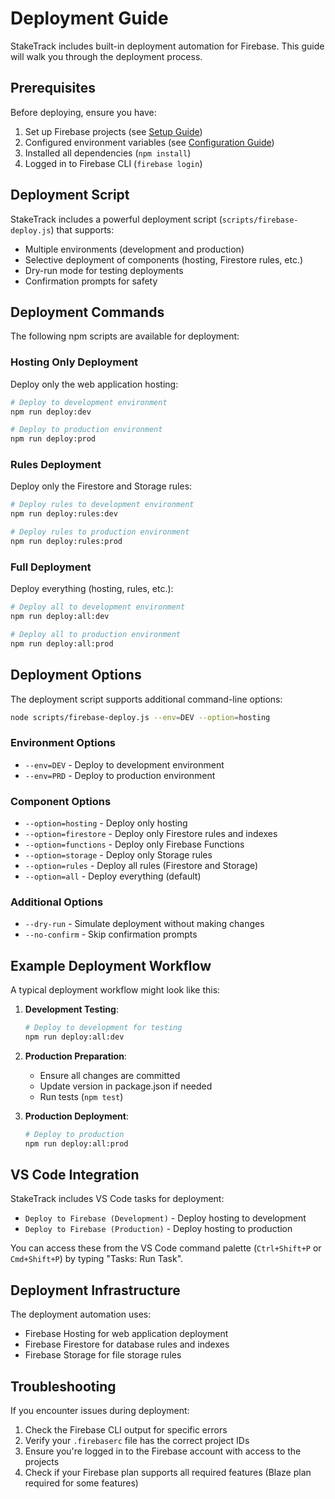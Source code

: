 # Deployment Guide

StakeTrack includes built-in deployment automation for Firebase. This guide will walk you through the deployment process.

## Prerequisites

Before deploying, ensure you have:

1. Set up Firebase projects (see [Setup Guide](SETUP.md))
2. Configured environment variables (see [Configuration Guide](CONFIGURATION.md))
3. Installed all dependencies (`npm install`)
4. Logged in to Firebase CLI (`firebase login`)

## Deployment Script

StakeTrack includes a powerful deployment script (`scripts/firebase-deploy.js`) that supports:

- Multiple environments (development and production)
- Selective deployment of components (hosting, Firestore rules, etc.)
- Dry-run mode for testing deployments
- Confirmation prompts for safety

## Deployment Commands

The following npm scripts are available for deployment:

### Hosting Only Deployment

Deploy only the web application hosting:

```bash
# Deploy to development environment
npm run deploy:dev

# Deploy to production environment
npm run deploy:prod
```

### Rules Deployment

Deploy only the Firestore and Storage rules:

```bash
# Deploy rules to development environment
npm run deploy:rules:dev

# Deploy rules to production environment
npm run deploy:rules:prod
```

### Full Deployment

Deploy everything (hosting, rules, etc.):

```bash
# Deploy all to development environment
npm run deploy:all:dev

# Deploy all to production environment
npm run deploy:all:prod
```

## Deployment Options

The deployment script supports additional command-line options:

```bash
node scripts/firebase-deploy.js --env=DEV --option=hosting
```

### Environment Options

- `--env=DEV` - Deploy to development environment
- `--env=PRD` - Deploy to production environment

### Component Options

- `--option=hosting` - Deploy only hosting
- `--option=firestore` - Deploy only Firestore rules and indexes
- `--option=functions` - Deploy only Firebase Functions
- `--option=storage` - Deploy only Storage rules
- `--option=rules` - Deploy all rules (Firestore and Storage)
- `--option=all` - Deploy everything (default)

### Additional Options

- `--dry-run` - Simulate deployment without making changes
- `--no-confirm` - Skip confirmation prompts

## Example Deployment Workflow

A typical deployment workflow might look like this:

1. **Development Testing**:
   ```bash
   # Deploy to development for testing
   npm run deploy:all:dev
   ```

2. **Production Preparation**:
   - Ensure all changes are committed
   - Update version in package.json if needed
   - Run tests (`npm test`)

3. **Production Deployment**:
   ```bash
   # Deploy to production
   npm run deploy:all:prod
   ```

## VS Code Integration

StakeTrack includes VS Code tasks for deployment:

- `Deploy to Firebase (Development)` - Deploy hosting to development
- `Deploy to Firebase (Production)` - Deploy hosting to production

You can access these from the VS Code command palette (`Ctrl+Shift+P` or `Cmd+Shift+P`) by typing "Tasks: Run Task".

## Deployment Infrastructure

The deployment automation uses:

- Firebase Hosting for web application deployment
- Firebase Firestore for database rules and indexes
- Firebase Storage for file storage rules

## Troubleshooting

If you encounter issues during deployment:

1. Check the Firebase CLI output for specific errors
2. Verify your `.firebaserc` file has the correct project IDs
3. Ensure you're logged in to the Firebase account with access to the projects
4. Check if your Firebase plan supports all required features (Blaze plan required for some features) 